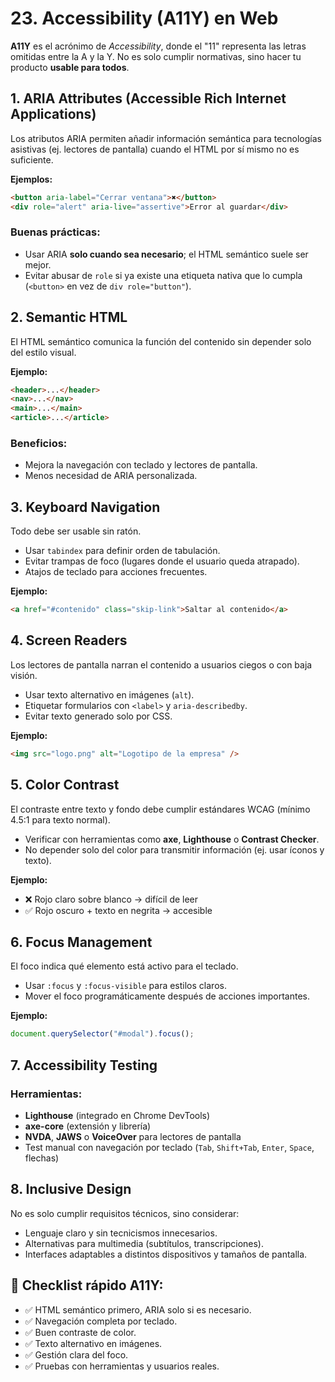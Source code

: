 # 23. Accessibility (A11Y) en Web

**A11Y** es el acrónimo de _Accessibility_, donde el "11" representa las letras omitidas entre la A y la Y. No es solo cumplir normativas, sino hacer tu producto **usable para todos**.

## 1. ARIA Attributes (Accessible Rich Internet Applications)

Los atributos ARIA permiten añadir información semántica para tecnologías asistivas (ej. lectores de pantalla) cuando el HTML por sí mismo no es suficiente.

**Ejemplos:**

```html
<button aria-label="Cerrar ventana">✖</button>
<div role="alert" aria-live="assertive">Error al guardar</div>
```

### Buenas prácticas:

- Usar ARIA **solo cuando sea necesario**; el HTML semántico suele ser mejor.
- Evitar abusar de `role` si ya existe una etiqueta nativa que lo cumpla (`<button>` en vez de `div role="button"`).

## 2. Semantic HTML

El HTML semántico comunica la función del contenido sin depender solo del estilo visual.

**Ejemplo:**

```html
<header>...</header>
<nav>...</nav>
<main>...</main>
<article>...</article>
```

### Beneficios:

- Mejora la navegación con teclado y lectores de pantalla.
- Menos necesidad de ARIA personalizada.

## 3. Keyboard Navigation

Todo debe ser usable sin ratón.

- Usar `tabindex` para definir orden de tabulación.
- Evitar trampas de foco (lugares donde el usuario queda atrapado).
- Atajos de teclado para acciones frecuentes.

**Ejemplo:**

```html
<a href="#contenido" class="skip-link">Saltar al contenido</a>
```

## 4. Screen Readers

Los lectores de pantalla narran el contenido a usuarios ciegos o con baja visión.

- Usar texto alternativo en imágenes (`alt`).
- Etiquetar formularios con `<label>` y `aria-describedby`.
- Evitar texto generado solo por CSS.

**Ejemplo:**

```html
<img src="logo.png" alt="Logotipo de la empresa" />
```

## 5. Color Contrast

El contraste entre texto y fondo debe cumplir estándares WCAG (mínimo 4.5:1 para texto normal).

- Verificar con herramientas como **axe**, **Lighthouse** o **Contrast Checker**.
- No depender solo del color para transmitir información (ej. usar íconos y texto).

**Ejemplo:**

- ❌ Rojo claro sobre blanco → difícil de leer
- ✅ Rojo oscuro + texto en negrita → accesible

## 6. Focus Management

El foco indica qué elemento está activo para el teclado.

- Usar `:focus` y `:focus-visible` para estilos claros.
- Mover el foco programáticamente después de acciones importantes.

**Ejemplo:**

```javascript
document.querySelector("#modal").focus();
```

## 7. Accessibility Testing

### Herramientas:

- **Lighthouse** (integrado en Chrome DevTools)
- **axe-core** (extensión y librería)
- **NVDA**, **JAWS** o **VoiceOver** para lectores de pantalla
- Test manual con navegación por teclado (`Tab`, `Shift+Tab`, `Enter`, `Space`, flechas)

## 8. Inclusive Design

No es solo cumplir requisitos técnicos, sino considerar:

- Lenguaje claro y sin tecnicismos innecesarios.
- Alternativas para multimedia (subtítulos, transcripciones).
- Interfaces adaptables a distintos dispositivos y tamaños de pantalla.

## 📌 Checklist rápido A11Y:

- ✅ HTML semántico primero, ARIA solo si es necesario.
- ✅ Navegación completa por teclado.
- ✅ Buen contraste de color.
- ✅ Texto alternativo en imágenes.
- ✅ Gestión clara del foco.
- ✅ Pruebas con herramientas y usuarios reales.

